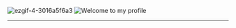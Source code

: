 ![ezgif-4-3016a5f6a3](https://user-images.githubusercontent.com/67855031/157255484-e20b0511-a6ec-4a0b-b336-e8effd29e73b.gif)
![Welcome to my profile](https://user-images.githubusercontent.com/67855031/157342744-e227d44d-cfe7-4c0d-9757-8af513aef0bc.gif)
<hr>
